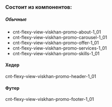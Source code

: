### Состоит из компонентов:

##### Обычные
- cnt-flexy-view-viskhan-promo-about-1_01
- cnt-flexy-view-viskhan-promo-carousel-1_01
- cnt-flexy-view-viskhan-promo-offer-1_01
- cnt-flexy-view-viskhan-promo-services-1_01
- cnt-flexy-view-viskhan-promo-skills-1_01

#### Хедер
cnt-flexy-view-viskhan-promo-header-1_01

#### Футер
cnt-flexy-view-viskhan-promo-footer-1_01